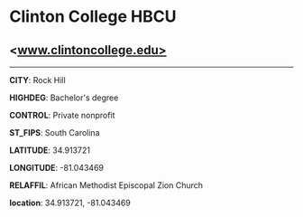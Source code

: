 # Clinton College HBCU
## <www.clintoncollege.edu>
---
**CITY**: Rock Hill

**HIGHDEG**: Bachelor's degree

**CONTROL**: Private nonprofit

**ST_FIPS**: South Carolina

**LATITUDE**: 34.913721

**LONGITUDE**: -81.043469

**RELAFFIL**: African Methodist Episcopal Zion Church

**location**: 34.913721, -81.043469